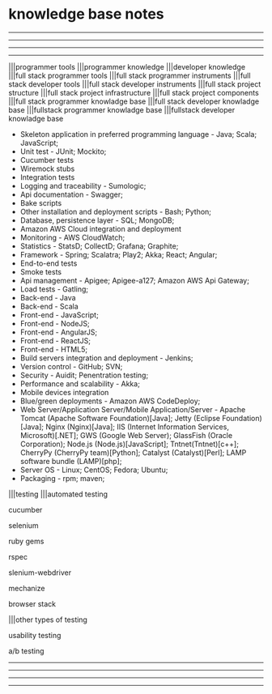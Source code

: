 # knowledge base notes

----
----
----
----

|||programmer tools
|||programmer knowledge
|||developer knowledge
|||full stack programmer tools
|||full stack programmer instruments
|||full stack developer tools
|||full stack developer instruments
|||full stack project structure
|||full stack project infrastructure
|||full stack project components
|||full stack programmer knowladge base
|||full stack developer knowladge base
|||fullstack programmer knowladge base
|||fullstack developer knowladge base

- Skeleton application in preferred programming language - Java; Scala; JavaScript;
- Unit test - JUnit; Mockito;
- Cucumber tests
- Wiremock stubs
- Integration tests
- Logging and traceability - Sumologic;
- Api documentation - Swagger;
- Bake scripts
- Other installation and deployment scripts - Bash; Python;
- Database, persistence layer - SQL; MongoDB;
- Amazon AWS Cloud integration and deployment
- Monitoring - AWS CloudWatch;
- Statistics - StatsD; CollectD; Grafana; Graphite;
- Framework - Spring; Scalatra; Play2; Akka; React; Angular;
- End-to-end tests
- Smoke tests
- Api management - Apigee; Apigee-a127; Amazon AWS Api Gateway;
- Load tests - Gatling;
- Back-end - Java
- Back-end - Scala
- Front-end - JavaScript;
- Front-end - NodeJS;
- Front-end - AngularJS;
- Front-end - ReactJS;
- Front-end - HTML5;
- Build servers integration and deployment - Jenkins;
- Version control - GitHub; SVN;
- Security - Auidit; Penentration testing;
- Performance and scalability - Akka;
- Mobile devices integration
- Blue/green deployments - Amazon AWS CodeDeploy;
- Web Server/Application Server/Mobile Application/Server - Apache Tomcat (Apache Software Foundation)[Java]; Jetty (Eclipse Foundation)[Java]; Nginx (Nginx)[Java]; IIS (Internet Information Services, Microsoft)[.NET]; GWS (Google Web Server); GlassFish (Oracle Corporation); Node.js (Node.js)[JavaScript]; Tntnet(Tntnet)[c++]; CherryPy (CherryPy team)[Python]; Catalyst (Catalyst)[Perl]; LAMP software bundle (LAMP)[php];
- Server OS - Linux; CentOS; Fedora; Ubuntu;
- Packaging - rpm; maven;



|||testing
|||automated testing

cucumber

selenium

ruby gems

rspec

slenium-webdriver

mechanize

browser stack


|||other types of testing

usability testing

a/b testing



----
----
----
----

